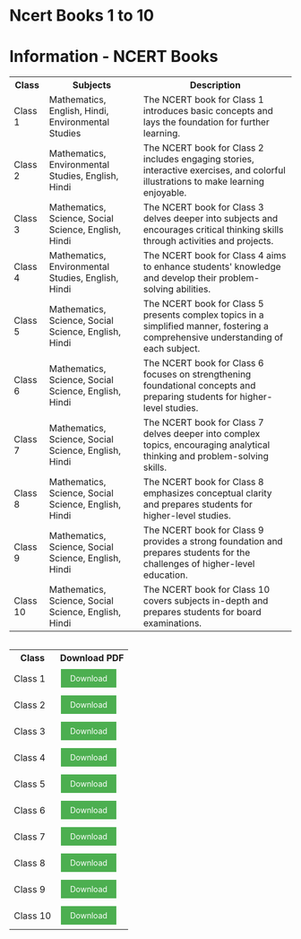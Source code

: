 <!DOCTYPE html>
<html>
<head>
  <title>Ncert Books 1 to 10</title>
</head>
<body>
  <h1>Ncert Books 1 to 10</h1>
</body>
</html>
</body><!DOCTYPE html>
<html>
<head>
  <title> Information - NCERT Books</title>
</head>
<body>
  <h1>Information - NCERT Books</h1>
  <table>
    <tr>
      <th>Class</th>
      <th>Subjects</th>
      <th>Description</th>
    </tr>
    <tr>
      <td>Class 1</td>
      <td>Mathematics, English, Hindi, Environmental Studies</td>
      <td>The NCERT book for Class 1 introduces basic concepts and lays the foundation for further learning.</td>
    </tr>
    <tr>
      <td>Class 2</td>
      <td>Mathematics, Environmental Studies, English, Hindi</td>
      <td>The NCERT book for Class 2 includes engaging stories, interactive exercises, and colorful illustrations to make learning enjoyable.</td>
    </tr>
    <tr>
      <td>Class 3</td>
      <td>Mathematics, Science, Social Science, English, Hindi</td>
      <td>The NCERT book for Class 3 delves deeper into subjects and encourages critical thinking skills through activities and projects.</td>
    </tr>
    <tr>
      <td>Class 4</td>
      <td>Mathematics, Environmental Studies, English, Hindi</td>
      <td>The NCERT book for Class 4 aims to enhance students' knowledge and develop their problem-solving abilities.</td>
    </tr>
    <tr>
      <td>Class 5</td>
      <td>Mathematics, Science, Social Science, English, Hindi</td>
      <td>The NCERT book for Class 5 presents complex topics in a simplified manner, fostering a comprehensive understanding of each subject.</td>
    </tr>
    <tr>
      <td>Class 6</td>
      <td>Mathematics, Science, Social Science, English, Hindi</td>
      <td>The NCERT book for Class 6 focuses on strengthening foundational concepts and preparing students for higher-level studies.</td>
    </tr>
    <tr>
      <td>Class 7</td>
      <td>Mathematics, Science, Social Science, English, Hindi</td>
      <td>The NCERT book for Class 7 delves deeper into complex topics, encouraging analytical thinking and problem-solving skills.</td>
    </tr>
    <tr>
      <td>Class 8</td>
      <td>Mathematics, Science, Social Science, English, Hindi</td>
      <td>The NCERT book for Class 8 emphasizes conceptual clarity and prepares students for higher-level studies.</td>
    </tr>
    <tr>
      <td>Class 9</td>
      <td>Mathematics, Science, Social Science, English, Hindi</td>
      <td>The NCERT book for Class 9 provides a strong foundation and prepares students for the challenges of higher-level education.</td>
    </tr>
    <tr>
      <td>Class 10</td>
      <td>Mathematics, Science, Social Science, English, Hindi</td>
      <td>The NCERT book for Class 10 covers subjects in-depth and prepares students for board examinations.</td>
    </tr>
  </table>
</body>
</html>
</html>
<!DOCTYPE html>
<html>
<head>
  <title>Ncert Books</title>
</head>
<body>
  <table>
    <tr>
<!DOCTYPE html>
<html>
<head>
  <title>Ncert Books</title>
  <style>
    table {
      border-collapse: collapse;
    }
    
    table, th, td {
      border: 1px solid black;
      padding: 8px;
    }
    
    .download-btn {
      background-color: #4CAF50;
      border: none;
      color: white;
      padding: 8px 16px;
      text-align: center;
      text-decoration: none;
      display: inline-block;
      font-size: 14px;
      margin: 4px 2px;
      cursor: pointer;
    }
  </style>
</head>
<body>
  <table>
    <tr>
      <th>Class</th>
      <th>Download PDF</th>
    </tr>
    <tr>
      <td>Class 1</td>
      <td><a href="https://ncert.nic.in/textbook.php" class="download-btn">Download</a></td>
    </tr>
    <tr>
      <td>Class 2</td>
      <td><a href="https://ncert.nic.in/textbook.php" class="download-btn">Download</a></td>
    </tr>
    <tr>
      <td>Class 3</td>
      <td><a href="https://ncert.nic.in/textbook.php" class="download-btn">Download</a></td>
    </tr>
    <tr>
      <td>Class 4</td>
      <td><a href="https://ncert.nic.in/textbook.php" class="download-btn">Download</a></td>
    </tr>
    <tr>
      <td>Class 5</td>
      <td><a href="https://ncert.nic.in/textbook.php" class="download-btn">Download</a></td>
    </tr>
    <tr>
      <td>Class 6</td>
      <td><a href="https://ncert.nic.in/textbook.php" class="download-btn">Download</a></td>
    </tr>
    <tr>
      <td>Class 7</td>
      <td><a href="https://ncert.nic.in/textbook.php" class="download-btn">Download</a></td>
    </tr>
    <tr>
      <td>Class 8</td>
      <td><a href="https://ncert.nic.in/textbook.php" class="download-btn">Download</a></td>
    </tr>
    <tr>
      <td>Class 9</td>
      <td><a href="https://ncert.nic.in/textbook.php" class="download-btn">Download</a></td>
    </tr>
    <tr>
      <td>Class 10</td>
      <td><a href="https://ncert.nic.in/textbook.php" class="download-btn">Download</a></td>
    </tr>
  </table>
</body>
</html>
      <!DOCTYPE html>
<html>
<head>
    <title>Live Clock</title>
    <script>
        function updateClock() {
            var currentTime = new Date();
            var hours = currentTime.getHours();
            var minutes = currentTime.getMinutes();
            var seconds = currentTime.getSeconds();
            
            // Add leading zeros if necessary
            hours = (hours < 10 ? "0" : "") + hours;
            minutes = (minutes < 10 ? "0" : "") + minutes;
            seconds = (seconds < 10 ? "0" : "") + seconds;
            
            var clockElement = document.getElementById("clock");
            clockElement.innerHTML = hours + ":" + minutes + ":" + seconds;
        }

        // Update the clock every second
        setInterval(updateClock, 1000);
    </script>
</head>
<body>
    <h1>Live Clock</h1>
    <div id="clock"></div>
</body>
</html>


  <style>
 <a href="https://ncert.nic.in/textbook.php" class="next-button">Next</a>
</body>
</html>
<h3> this site uder copyright 
its made by mithilesh kumawat antroli sanga </h3>
